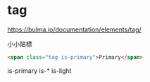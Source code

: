 # tag

https://bulma.io/documentation/elements/tag/

小小貼標

```html
<span class="tag is-primary">Primary</span>
```

is-primary
is-*
is-light 